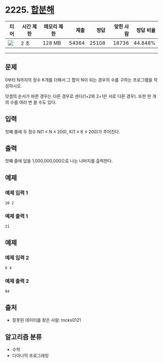# 2225. [합분해](https://www.acmicpc.net/problem/2225)

| 티어 | 시간 제한 | 메모리 제한 | 제출 | 정답 | 맞힌 사람 | 정답 비율 |
|---|---|---|---:|---:|---:|---:|
| <img src="https://static.solved.ac/tier_small/11.svg" width="20px" /> | 2 초 | 128 MB | 54364 | 25108 | 18736 | 44.848% |

---

## 문제

0부터 N까지의 정수 K개를 더해서 그 합이 N이 되는 경우의 수를 구하는 프로그램을 작성하시오.

덧셈의 순서가 바뀐 경우는 다른 경우로 센다(1+2와 2+1은 서로 다른 경우). 또한 한 개의 수를 여러 번 쓸 수도 있다.

## 입력

첫째 줄에 두 정수 N(1 ≤ N ≤ 200), K(1 ≤ K ≤ 200)가 주어진다.

## 출력

첫째 줄에 답을 1,000,000,000으로 나눈 나머지를 출력한다.

## 예제

### 예제 입력 1

```
20 2
```

### 예제 출력 1

```
21
```

## 예제

### 예제 입력 2

```
6 4
```

### 예제 출력 2

```
84
```

## 출처

- 잘못된 데이터를 찾은 사람: tncks0121

## 알고리즘 분류

- 수학
- 다이나믹 프로그래밍

